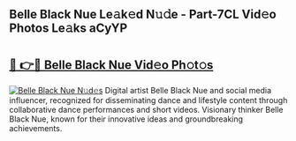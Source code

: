 ## Belle Black Nue Le𝚊k𝚎d N𝚞𝚍e - Part-7CL Vid𝚎o Photos Le𝚊ks aCyYP

# <h2><a href="http://fbayumq.evod.top/?m=Belle+Black+Nue">🔗 👉🔴 Belle Black Nue Vid𝚎o Ph𝚘t𝚘s</a></h2>

[![Belle Black Nue N𝚞d𝚎s](https://i.imgur.com/8V9OHl7.gif)](http://fbayumq.evod.top/?m=Belle+Black+Nue)
Digital artist Belle Black Nue and social media influencer, recognized for disseminating dance and lifestyle content through collaborative dance performances and short videos. Visionary thinker Belle Black Nue, known for their innovative ideas and groundbreaking achievements. 
